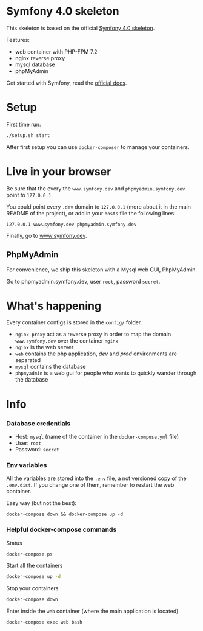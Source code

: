 Symfony 4.0 skeleton
====================

This skeleton is based on the official [Symfony 4.0 skeleton](https://github.com/symfony/skeleton/blob/4.0/composer.json).

Features:
- web container with PHP-FPM 7.2
- nginx reverse proxy
- mysql database
- phpMyAdmin

Get started with Symfony, read the [official docs](https://symfony.com/doc/current/setup.html).

# Setup

First time run:

```bash
./setup.sh start
```

After first setup you can use `docker-composer` to manage your containers.

# Live in your browser

Be sure that the every the `www.symfony.dev` and `phpmyadmin.symfony.dev` point to `127.0.0.1`.

You could point every `.dev` domain to `127.0.0.1` (more about it in the main README of the project), or add in your `hosts` file the following lines:

```
127.0.0.1 www.symfony.dev phpmyadmin.symfony.dev
```

Finally, go to www.symfony.dev.

## PhpMyAdmin

For convenience, we ship this skeleton with a Mysql web GUI, PhpMyAdmin.

Go to phpmyadmin.symfony.dev, user `root`, password `secret`.

# What's happening

Every container configs is stored in the `config/` folder.

- `nginx-proxy` act as a reverse proxy in order to map the domain `www.symfony.dev` over the container `nginx`
- `nginx` is the web server
- `web` contains the php application, *dev* and *prod* environments are separated
- `mysql` contains the database
- `phpmyadmin` is a web gui for people who wants to quickly wander through the database

# Info

### Database credentials

- Host: `mysql` (name of the container in the `docker-compose.yml` file)
- User: `root`
- Password: `secret`

### Env variables

All the variables are stored into the `.env` file, a not versioned copy of the `.env.dist`.
If you change one of them, remember to restart the web container.

Easy way (but not the best):
```
docker-compose down && docker-compose up -d
```

### Helpful docker-compose commands

Status
```bash
docker-compose ps
```

Start all the containers
```bash
docker-compose up -d
```

Stop your containers
```bash
docker-compose down
```

Enter inside the `web` container (where the main application is located)
```bash
docker-compose exec web bash
```